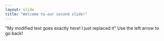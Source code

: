 ```yaml
---
layout: slide
title: "Welcome to our second slide!"
---
```

"My modified text goes exactly here! I just replaced it"
Use the left arrow to go back!
